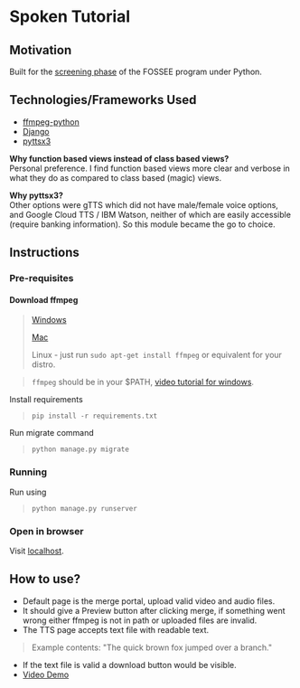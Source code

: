 # Spoken Tutorial

## Motivation
Built for the [screening phase](https://spoken-tutorial.org/stinternship2022/autogeneration/) of the FOSSEE program under Python.

## Technologies/Frameworks Used
- [ffmpeg-python](https://kkroening.github.io/ffmpeg-python/)
- [Django](https://www.djangoproject.com/)
- [pyttsx3](https://github.com/nateshmbhat/pyttsx3)

**Why function based views instead of class based views?**  
Personal preference. I find function based views more clear and verbose in what they do as compared to class based (magic) views.

**Why pyttsx3?**  
Other options were gTTS which did not have male/female voice options, and Google Cloud TTS / IBM Watson, neither of which are easily accessible (require banking information). So this module became the go to choice.

## Instructions

### Pre-requisites

#### Download ffmpeg
> [Windows](https://www.gyan.dev/ffmpeg/builds/ffmpeg-release-essentials.7z)
> 
> [Mac](https://evermeet.cx/ffmpeg/ffmpeg-5.0.7z)
>
> Linux - just run ```sudo apt-get install ffmpeg``` or equivalent for your distro.

>```ffmpeg``` should be in your $PATH, [video tutorial for windows](https://mega.nz/file/uQkiBZ7Z#A_pulEQLqvt98hANtbePO5g4nw2Wtoh0-f9Si1yJ-ss).


Install requirements
>```pip install -r requirements.txt```

Run migrate command
>```python manage.py migrate```

### Running
Run using
>```python manage.py runserver```

### Open in browser
Visit [localhost](http://localhost:8000).

## How to use?
- Default page is the merge portal, upload valid video and audio files.
- It should give a Preview button after clicking merge, if something went wrong either ffmpeg is not in path or uploaded files are invalid.
- The TTS page accepts text file with readable text.
> Example contents: "The quick brown fox jumped over a branch."
- If the text file is valid a download button would be visible.
- [Video Demo](https://mega.nz/file/vMtSFDwa#vlJV-pZELTvoWmSrJn0K88Kv-siNRhe_hVkvIII2HNo)